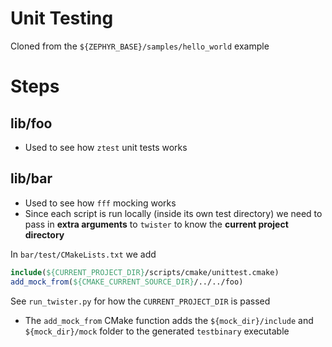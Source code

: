 # Unit Testing

Cloned from the `${ZEPHYR_BASE}/samples/hello_world` example

# Steps

## lib/foo

- Used to see how `ztest` unit tests works

## lib/bar

- Used to see how `fff` mocking works
- Since each script is run locally (inside its own test directory) we need to pass in **extra arguments** to `twister` to know the **current project directory**

In `bar/test/CMakeLists.txt` we add 

```cmake
include(${CURRENT_PROJECT_DIR}/scripts/cmake/unittest.cmake)
add_mock_from(${CMAKE_CURRENT_SOURCE_DIR}/../../foo)
```

See `run_twister.py` for how the `CURRENT_PROJECT_DIR` is passed

- The `add_mock_from` CMake function adds the `${mock_dir}/include` and `${mock_dir}/mock` folder to the generated `testbinary` executable
